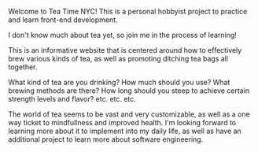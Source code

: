 Welcome to Tea Time NYC! This is a personal hobbyist project to practice and learn front-end development.

I don't know much about tea yet, so join me in the process of learning!

This is an informative website that is centered around how to effectively brew various kinds of tea, as well as promoting ditching tea bags all together.

What kind of tea are you drinking? How much should you use? What brewing methods are there? How long should you steep to achieve certain strength levels and flavor? etc. etc. etc.

The world of tea seems to be vast and very customizable, as well as a one way ticket to mindfullness and improved health. I'm looking forward to learning more about it to implement into my daily life, as well as have an additional project to learn more about software engineering.
